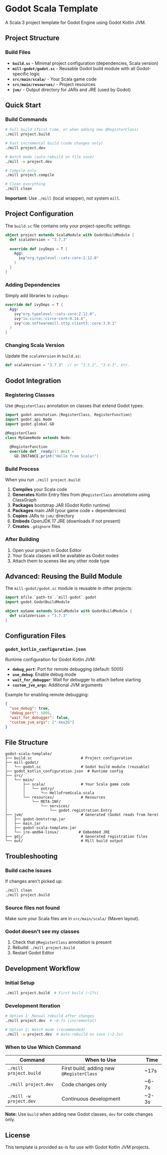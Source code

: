 # Godot Scala Template

A Scala 3 project template for Godot Engine using Godot Kotlin JVM.

## Project Structure

### Build Files

- **`build.sc`** - Minimal project configuration (dependencies, Scala version)
- **`mill-godot/godot.sc`** - Reusable Godot build module with all Godot-specific logic
- **`src/main/scala/`** - Your Scala game code
- **`src/main/resources/`** - Project resources
- **`jvm/`** - Output directory for JARs and JRE (used by Godot)

## Quick Start

### Build Commands

```bash
# Full build (first time, or when adding new @RegisterClass)
./mill project.build

# Fast incremental build (code changes only)
./mill project.dev

# Watch mode (auto-rebuild on file save)
./mill -w project.dev

# Compile only
./mill project.compile

# Clean everything
./mill clean
```

**Important:** Use `./mill` (local wrapper), not system `mill`.

## Project Configuration

The `build.sc` file contains only your project-specific settings:

```scala
object project extends ScalaModule with GodotBuildModule {
  def scalaVersion = "3.7.3"
  
  override def ivyDeps = T {
    Agg(
      ivy"org.typelevel::cats-core:2.12.0"
    )
  }
}
```

### Adding Dependencies

Simply add libraries to `ivyDeps`:

```scala
override def ivyDeps = T {
  Agg(
    ivy"org.typelevel::cats-core:2.12.0",
    ivy"io.circe::circe-core:0.14.6",
    ivy"com.softwaremill.sttp.client3::core:3.9.1"
  )
}
```

### Changing Scala Version

Update the `scalaVersion` in `build.sc`:

```scala
def scalaVersion = "3.7.3"  // or "3.5.2", "3.4.3", etc.
```

## Godot Integration

### Registering Classes

Use `@RegisterClass` annotation on classes that extend Godot types:

```scala
import godot.annotation.{RegisterClass, RegisterFunction}
import godot.api.Node
import godot.global.GD

@RegisterClass
class MyGameNode extends Node:
  
  @RegisterFunction
  override def _ready(): Unit =
    GD.INSTANCE.print("Hello from Scala!")
```

### Build Process

When you run `./mill project.build`:

1. **Compiles** your Scala code
2. **Generates** Kotlin Entry files from `@RegisterClass` annotations using ClassGraph
3. **Packages** bootstrap JAR (Godot Kotlin runtime)
4. **Packages** main JAR (your game code + dependencies)
5. **Copies** JARs to `jvm/` directory
6. **Embeds** OpenJDK 17 JRE (downloads if not present)
7. **Creates** `.gdignore` files

### After Building

1. Open your project in Godot Editor
2. Your Scala classes will be available as Godot nodes
3. Attach them to scenes like any other node type

## Advanced: Reusing the Build Module

The `mill-godot/godot.sc` module is reusable in other projects:

```scala
import $file.`path-to`.`mill-godot`.godot
import godot.GodotBuildModule

object myGame extends ScalaModule with GodotBuildModule {
  def scalaVersion = "3.7.3"
}
```

## Configuration Files

### `godot_kotlin_configuration.json`

Runtime configuration for Godot Kotlin JVM:

- **`debug_port`**: Port for remote debugging (default: 5005)
- **`use_debug`**: Enable debug mode
- **`wait_for_debugger`**: Wait for debugger to attach before starting
- **`custom_jvm_args`**: Additional JVM arguments

Example for enabling remote debugging:

```json
{
  "use_debug": true,
  "debug_port": 5005,
  "wait_for_debugger": false,
  "custom_jvm_args": ["-Xmx2G"]
}
```

## File Structure

```
godot-scala-template/
├── build.sc                      # Project configuration
├── mill-godot/
│   └── godot.sc                  # Godot build module (reusable)
├── godot_kotlin_configuration.json  # Runtime config
├── src/
│   └── main/
│       ├── scala/                # Your Scala game code
│       │   └── entry/
│       │       └── HelloFromScala.scala
│       └── resources/            # Resources
│           └── META-INF/
│               └── services/
│                   └── godot.registration.Entry
├── jvm/                          # Generated (Godot reads from here)
│   ├── godot-bootstrap.jar
│   ├── main.jar
│   ├── godot-scala-template.jar
│   └── jre-amd64-linux/         # Embedded JRE
├── gdj/                          # Generated registration files
└── out/                          # Mill build output
```

## Troubleshooting

### Build cache issues

If changes aren't picked up:

```bash
./mill clean
./mill project.build
```

### Source files not found

Make sure your Scala files are in `src/main/scala/` (Maven layout).

### Godot doesn't see my classes

1. Check that `@RegisterClass` annotation is present
2. Rebuild: `./mill project.build`
3. Restart Godot Editor

## Development Workflow

### Initial Setup
```bash
./mill project.build  # First build (~17s)
```

### Development Iteration
```bash
# Option 1: Manual rebuild after changes
./mill project.dev  # ~6-7s (incremental)

# Option 2: Watch mode (recommended)
./mill -w project.dev  # Auto-rebuild on save (~2-3s)
```

### When to Use Which Command

| Command | When to Use | Time |
|---------|-------------|------|
| `./mill project.build` | First build, adding new `@RegisterClass` | ~17s |
| `./mill project.dev` | Code changes only | ~6-7s |
| `./mill -w project.dev` | Continuous development | ~2-3s |

**Note:** Use `build` when adding new Godot classes, `dev` for code changes only.

## License

This template is provided as-is for use with Godot Kotlin JVM projects.
